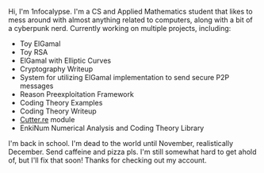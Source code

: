 Hi, I'm 1nfocalypse.
I'm a CS and Applied Mathematics student that likes to mess around with almost anything related to computers, along with a bit of a cyberpunk nerd.
Currently working on multiple projects, including:
- Toy ElGamal
- Toy RSA
- ElGamal with Elliptic Curves
- Cryptography Writeup
- System for utilizing ElGamal implementation to send secure P2P messages
- Reason Preexploitation Framework
- Coding Theory Examples
- Coding Theory Writeup
- [Cutter.re](https://cutter.re/) module
- EnkiNum Numerical Analysis and Coding Theory Library

I'm back in school. I'm dead to the world until November, realistically December. Send caffeine and pizza pls.
I'm still somewhat hard to get ahold of, but I'll fix that soon! Thanks for checking out my account.

